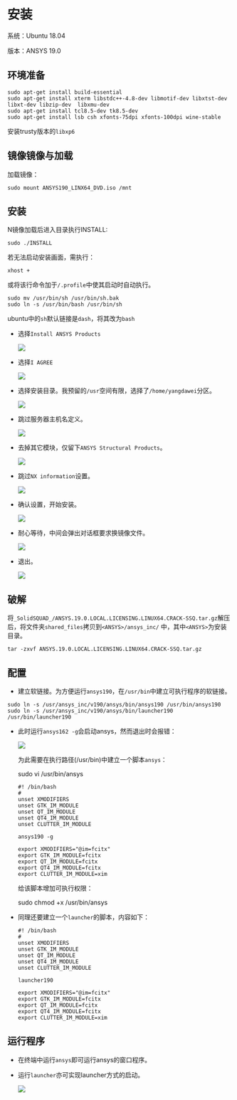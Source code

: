 # 安装

系统：Ubuntu 18.04

版本：ANSYS 19.0

## 环境准备

```
sudo apt-get install build-essential
sudo apt-get install xterm libstdc++-4.8-dev libmotif-dev libxtst-dev  libxt-dev libzip-dev  libxmu-dev
sudo apt-get install tcl8.5-dev tk8.5-dev
sudo apt-get install lsb csh xfonts-75dpi xfonts-100dpi wine-stable
```

安装trusty版本的`libxp6`

## 镜像镜像与加载


加载镜像：

```
sudo mount ANSYS190_LINX64_DVD.iso /mnt
```

## 安装

N镜像加载后进入目录执行INSTALL:

```
sudo ./INSTALL
```

若无法启动安装画面，需执行：

```
xhost +
```

或将该行命令加于`/.profile`中使其启动时自动执行。

```
sudo mv /usr/bin/sh /usr/bin/sh.bak
sudo ln -s /usr/bin/bash /usr/bin/sh
```

ubuntu中的`sh`默认链接是`dash`，将其改为`bash`


- 选择`Install ANSYS Products`

  ![](./Pic_1.jpg)

- 选择`I AGREE`

  ![](./Pic_2.jpg)

- 选择安装目录。我预留的`/usr`空间有限，选择了`/home/yangdawei`分区。

  ![](./Pic_3.jpg)

- 跳过服务器主机名定义。

  ![](./Pic_4.jpg)

- 去掉其它模块，仅留下`ANSYS Structural Products`。

  ![](./Pic_5.jpg)

- 跳过`NX information`设置。

  ![](./Pic_6.jpg)

- 确认设置，开始安装。

  ![](./Pic_7.jpg)

- 耐心等待，中间会弹出对话框要求换镜像文件。

  ![](./Pic_8.jpg)

- 退出。

  ![](./Pic_9.jpg)

## 破解

将`_SolidSQUAD_/ANSYS.19.0.LOCAL.LICENSING.LINUX64.CRACK-SSQ.tar.gz`解压后，将文件夹`shared_files`拷贝到`<ANSYS>/ansys_inc/` 中，其中`<ANSYS>`为安装目录。

```
tar -zxvf ANSYS.19.0.LOCAL.LICENSING.LINUX64.CRACK-SSQ.tar.gz
```

## 配置

- 建立软链接。为方便运行`ansys190`，在`/usr/bin`中建立可执行程序的软链接。

```
sudo ln -s /usr/ansys_inc/v190/ansys/bin/ansys190 /usr/bin/ansys190
sudo ln -s /usr/ansys_inc/v190/ansys/bin/launcher190 /usr/bin/launcher190
```

- 此时运行`ansys162 -g`会启动ansys，然而退出时会报错：

  ![](./Pic_10.jpg)

  为此需要在执行路径(/usr/bin)中建立一个脚本`ansys`：

  sudo vi /usr/bin/ansys

  ```
  #! /bin/bash
  #
  unset XMODIFIERS
  unset GTK_IM_MODULE
  unset QT_IM_MODULE
  unset QT4_IM_MODULE
  unset CLUTTER_IM_MODULE

  ansys190 -g

  export XMODIFIERS="@im=fcitx"
  export GTK_IM_MODULE=fcitx
  export QT_IM_MODULE=fcitx
  export QT4_IM_MODULE=fcitx
  export CLUTTER_IM_MODULE=xim
  ```

  给该脚本增加可执行权限：

  sudo chmod +x /usr/bin/ansys

- 同理还要建立一个`launcher`的脚本，内容如下：


  ```
  #! /bin/bash
  #
  unset XMODIFIERS
  unset GTK_IM_MODULE
  unset QT_IM_MODULE
  unset QT4_IM_MODULE
  unset CLUTTER_IM_MODULE

  launcher190

  export XMODIFIERS="@im=fcitx"
  export GTK_IM_MODULE=fcitx
  export QT_IM_MODULE=fcitx
  export QT4_IM_MODULE=fcitx
  export CLUTTER_IM_MODULE=xim
  ```
## 运行程序

- 在终端中运行`ansys`即可运行ansys的窗口程序。
- 运行`launcher`亦可实现launcher方式的启动。

  ![](./Pic_11.jpg)
